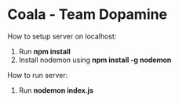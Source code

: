 # Coala - Team Dopamine

How to setup server on localhost:

1. Run __npm install__
2. Install nodemon using __npm install -g nodemon__

How to run server:

1. Run __nodemon index.js__
